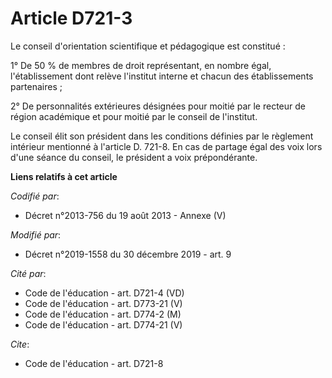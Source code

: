 # Article D721-3

Le conseil d'orientation scientifique et pédagogique est constitué :

1° De 50 % de membres de droit représentant, en nombre égal, l'établissement dont relève l'institut interne et chacun des
établissements partenaires ;

2° De personnalités extérieures désignées pour moitié par le recteur de région académique et pour moitié par le conseil de
l'institut.

Le conseil élit son président dans les conditions définies par le règlement intérieur mentionné à l'article D. 721-8. En cas
de partage égal des voix lors d'une séance du conseil, le président a voix prépondérante.

**Liens relatifs à cet article**

_Codifié par_:

  - Décret n°2013-756 du 19 août 2013 -  Annexe (V)

_Modifié par_:

  - Décret n°2019-1558 du 30 décembre 2019 - art. 9

_Cité par_:

  - Code de l'éducation - art. D721-4 (VD)
  - Code de l'éducation - art. D773-21 (V)
  - Code de l'éducation - art. D774-2 (M)
  - Code de l'éducation - art. D774-21 (V)

_Cite_:

  - Code de l'éducation - art. D721-8
